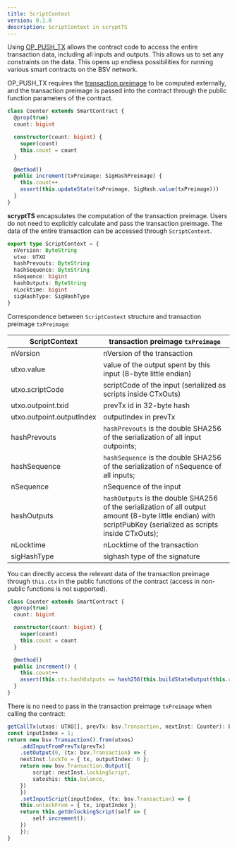 ```yaml
---
title: ScriptContext
version: 0.1.0
description: ScriptContext in scryptTS
---
```


Using [OP_PUSH_TX](https://medium.com/@xiaohuiliu/op-push-tx-3d3d279174c1) allows the contract code to access the entire transaction data, including all inputs and outputs.
This allows us to set any constraints on the data. This opens up endless possibilities for running various smart contracts on the BSV network.

OP_PUSH_TX requires the [transaction preimage](https://github.com/bitcoin-sv/bitcoin-sv/blob/master/doc/abc/replay-protected-sighash.md#digest-algorithm) to be computed externally, and the transaction preimage is passed into the contract through the public function parameters of the contract.

```ts
class Counter extends SmartContract {
  @prop(true)
  count: bigint

  constructor(count: bigint) {
    super(count)
    this.count = count
  }

  @method()
  public increment(txPreimage: SigHashPreimage) {
    this.count++
    assert(this.updateState(txPreimage, SigHash.value(txPreimage)))
  }
}
```

**scryptTS** encapsulates the computation of the transaction preimage. Users do not need to explicitly calculate and pass the transaction preimage. The data of the entire transaction can be accessed through `ScriptContext`.

```ts
export type ScriptContext = {
  nVersion: ByteString
  utxo: UTXO
  hashPrevouts: ByteString
  hashSequence: ByteString
  nSequence: bigint
  hashOutputs: ByteString
  nLocktime: bigint
  sigHashType: SigHashType
}
```

Correspondence between `ScriptContext` structure and transaction preimage `txPreimage`:

| ScriptContext             | transaction preimage `txPreimage`                                                                                                                             |
| ------------------------- | ------------------------------------------------------------------------------------------------------------------------------------------------------------- |
| nVersion                  | nVersion of the transaction                                                                                                                                   |
| utxo.value                | value of the output spent by this input (8-byte little endian)                                                                                                |
| utxo.scriptCode           | scriptCode of the input (serialized as scripts inside CTxOuts)                                                                                                |
| utxo.outpoint.txid        | prevTx id in 32-byte hash                                                                                                                                     |
| utxo.outpoint.outputIndex | outputIndex in prevTx                                                                                                                                         |
| hashPrevouts              | `hashPrevouts` is the double SHA256 of the serialization of all input outpoints;                                                                              |
| hashSequence              | `hashSequence` is the double SHA256 of the serialization of nSequence of all inputs;                                                                          |
| nSequence                 | nSequence of the input                                                                                                                                        |
| hashOutputs               | `hashOutputs` is the double SHA256 of the serialization of all output amount (8-byte little endian) with scriptPubKey (serialized as scripts inside CTxOuts); |
| nLocktime                 | nLocktime of the transaction                                                                                                                                  |
| sigHashType               | sighash type of the signature                                                                                                                                 |

You can directly access the relevant data of the transaction preimage through `this.ctx` in the public functions of the contract (access in non-public functions is not supported).

```ts
class Counter extends SmartContract {
  @prop(true)
  count: bigint

  constructor(count: bigint) {
    super(count)
    this.count = count
  }

  @method()
  public increment() {
    this.count++
    assert(this.ctx.hashOutputs == hash256(this.buildStateOutput(this.ctx.utxo.value)))
  }
}
```

There is no need to pass in the transaction preimage `txPreimage` when calling the contract:

```ts
getCallTx(utxos: UTXO[], prevTx: bsv.Transaction, nextInst: Counter): bsv.Transaction {
const inputIndex = 1;
return new bsv.Transaction().from(utxos)
    .addInputFromPrevTx(prevTx)
    .setOutput(0, (tx: bsv.Transaction) => {
    nextInst.lockTo = { tx, outputIndex: 0 };
    return new bsv.Transaction.Output({
        script: nextInst.lockingScript,
        satoshis: this.balance,
    })
    })
    .setInputScript(inputIndex, (tx: bsv.Transaction) => {
    this.unlockFrom = { tx, inputIndex };
    return this.getUnlockingScript(self => {
        self.increment();
    })
    });
}
```
